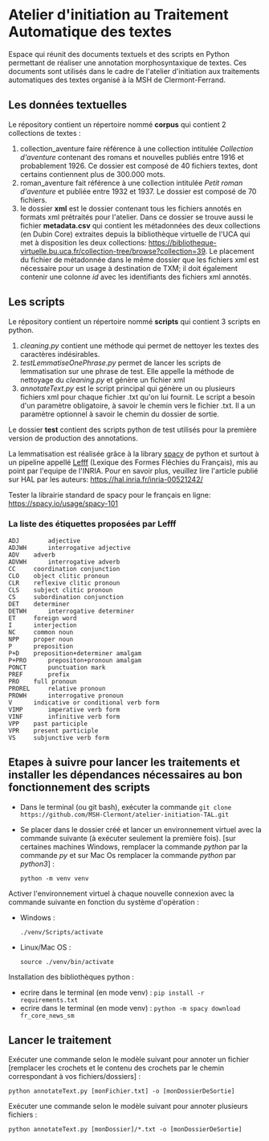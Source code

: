 # Atelier d'initiation au Traitement Automatique des textes
Espace qui réunit des documents textuels et des scripts en Python permettant de réaliser une annotation morphosyntaxique de textes. 
Ces documents sont utilisés dans le cadre de l'atelier d'initiation aux traitements automatiques des textes organisé à la MSH de Clermont-Ferrand.   

## Les données textuelles
Le répository contient un répertoire nommé **corpus** qui contient 2 collections de textes : 
1. collection_aventure faire référence à une collection intitulée *Collection d'aventure* contenant des romans et nouvelles publiés entre 1916 et probablement 1926. Ce dossier est composé de 40 fichiers textes, dont certains contiennent plus de 300.000 mots. 
2. roman_aventure fait référence à une collection intitulée *Petit roman d'aventure* et publiée entre 1932 et 1937. Le dossier est composé de 70 fichiers. 
3. le dossier **xml** est le dossier contenant tous les fichiers annotés en formats xml prétraités pour l'atelier. Dans ce dossier se trouve aussi le fichier **metadata.csv** qui contient les métadonnées des deux collections (en Dubin Core) extraites depuis la bibliothèque virtuelle de l'UCA qui met à disposition les deux collections: https://bibliotheque-virtuelle.bu.uca.fr/collection-tree/browse?collection=39. Le placement du fichier de métadonnée dans le même dossier que les fichiers xml est nécessaire pour un usage à destination de TXM; il doit également contenir une colonne *id* avec les identifiants des fichiers xml annotés. 

## Les scripts
Le répository contient un répertoire nommé **scripts** qui contient 3 scripts en python.
1. *cleaning.py* contient une méthode qui permet de nettoyer les textes des caractères indésirables. 
2. *testLemmatiseOnePhrase.py* permet de lancer les scripts de lemmatisation sur une phrase de test. Elle appelle la méthode de nettoyage du *cleaning.py* et génère un fichier xml
3. *annotateText.py* est le script principal qui génère un ou plusieurs fichiers xml pour chaque fichier .txt qu'on lui fournit. Le script a besoin d'un paramètre obligatoire, à savoir le chemin vers le fichier .txt. Il a un paramètre optionnel à savoir le chemin du dossier de sortie.

Le dossier **test** contient des scripts python de test utilisés pour la première version de production des annotations.

La lemmatisation est réalisée grâce à la library [spacy](https://spacy.io/) de python et surtout à un pipeline appellé [Lefff](https://github.com/sammous/spacy-lefff) (Lexique des Formes Fléchies du Français), mis au point par l'equipe de l'INRIA. 
Pour en savoir plus, veuillez lire l'article publié sur HAL par les auteurs: https://hal.inria.fr/inria-00521242/

Tester la librairie standard de spacy pour le français en ligne: https://spacy.io/usage/spacy-101

### La liste des étiquettes proposées par Lefff

```
ADJ 	   adjective
ADJWH	   interrogative adjective
ADV	   adverb
ADVWH	   interrogative adverb
CC	   coordination conjunction
CLO	   object clitic pronoun
CLR	   reflexive clitic pronoun
CLS	   subject clitic pronoun
CS	   subordination conjunction
DET	   determiner
DETWH	   interrogative determiner
ET	   foreign word
I	   interjection
NC	   common noun
NPP	   proper noun
P	   preposition
P+D	   preposition+determiner amalgam
P+PRO	   prepositon+pronoun amalgam
PONCT	   punctuation mark
PREF	   prefix
PRO	   full pronoun
PROREL	   relative pronoun
PROWH	   interrogative pronoun
V	   indicative or conditional verb form
VIMP	   imperative verb form
VINF	   infinitive verb form
VPP	   past participle
VPR	   present participle
VS	   subjunctive verb form
```

## Etapes à suivre pour lancer les traitements et installer les dépendances nécessaires au bon fonctionnement des scripts

* Dans le terminal (ou git bash), exécuter la commande
`git clone https://github.com/MSH-Clermont/atelier-initiation-TAL.git`

* Se placer dans le dossier créé et lancer un environnement virtuel avec la commande suivante (à exécuter seulement la première fois). 
[sur certaines machines Windows, remplacer la commande *python* par la commande *py* et sur Mac Os remplacer la commande *python* par *python3*] :
    ```
    python -m venv venv
    ```
Activer l'environnement virtuel à chaque nouvelle connexion avec la commande suivante en fonction du système d'opération :
  * Windows : 
    ```
    ./venv/Scripts/activate
    ```
    
  * Linux/Mac OS :
    ```
    source ./venv/bin/activate
    ```
Installation des bibliothèques python : 
* ecrire dans le terminal (en mode venv) : `pip install -r requirements.txt`
* ecrire dans le terminal (en mode venv) : `python -m spacy download fr_core_news_sm`

## Lancer le traitement

Exécuter une commande selon le modèle suivant pour annoter un fichier [remplacer les crochets et le contenu des crochets par le chemin correspondant à vos fichiers/dossiers] :
```
python annotateText.py [monFichier.txt] -o [monDossierDeSortie]
```

Exécuter une commande selon le modèle suivant pour annoter plusieurs fichiers :
```
python annotateText.py [monDossier]/*.txt -o [monDossierDeSortie]
``` 